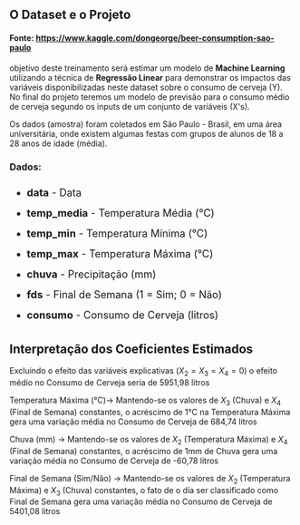## O Dataset e o Projeto

#### Fonte: https://www.kaggle.com/dongeorge/beer-consumption-sao-paulo


objetivo deste treinamento será estimar um modelo de <b>Machine Learning</b> utilizando a técnica de <b>Regressão Linear</b> para demonstrar os impactos das variáveis disponibilizadas neste dataset sobre o consumo de cerveja (Y). No final do projeto teremos um modelo de previsão para o consumo médio de cerveja segundo os inputs de um conjunto de variáveis (X's).

Os dados (amostra) foram coletados em São Paulo - Brasil, em uma área universitária, onde existem algumas festas com grupos de alunos de 18 a 28 anos de idade (média).

### Dados:
<ul style='font-size: 18px; line-height: 2; text-align: justify;'>
    <li><b>data</b> - Data</li>
    <li><b>temp_media</b> - Temperatura Média (°C)</li>
    <li><b>temp_min</b> - Temperatura Mínima (°C)</li>
    <li><b>temp_max</b> - Temperatura Máxima (°C)</li>
    <li><b>chuva</b> - Precipitação (mm)</li>
    <li><b>fds</b> - Final de Semana (1 = Sim; 0 = Não)</li>
    <li><b>consumo</b> - Consumo de Cerveja (litros)</li>
</ul>

## Interpretação dos Coeficientes Estimados

Excluindo o efeito das variáveis explicativas ($X_2=X_3=X_4=0$) o efeito médio no Consumo de Cerveja seria de 5951,98 litros

Temperatura Máxima (°C)→ Mantendo-se os valores de $X_3$ (Chuva) e $X_4$ (Final de Semana) constantes, o acréscimo de 1°C na Temperatura Máxima gera uma variação média no Consumo de Cerveja de 684,74 litros

Chuva (mm) → Mantendo-se os valores de $X_2$ (Temperatura Máxima) e $X_4$ (Final de Semana) constantes, o acréscimo de 1mm de Chuva gera uma variação média no Consumo de Cerveja de -60,78 litros

Final de Semana (Sim/Não) → Mantendo-se os valores de $X_2$ (Temperatura Máxima) e $X_3$ (Chuva) constantes, o fato de o dia ser classificado como Final de Semana gera uma variação média no Consumo de Cerveja de 5401,08 litros
